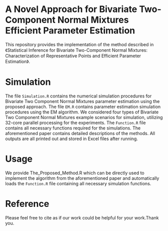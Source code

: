 # A Novel Approach for Bivariate Two-Component Normal Mixtures Efficient Parameter Estimation
This repository provides the implementation of the method described in《Statistical Inference for Bivariate Two-Component Normal Mixtures: Characterization of Representative Points and Efficient Parameter Estimation》.
# Simulation  
The file `Simulation.R` contains the numerical simulation procedures for Bivariate Two Component Normal Mixtures parameter estimation using the proposed approach. The file `EM.R` contains parameter estimation simulation procedures using the EM algorithm. We considered four types of Bivariate Two Component Normal Mixtures example scenarios for simulation, utilizing 32-core parallel processing for the experiments. The `Function.R` file contains all necessary functions required for the simulations. The aforementioned paper contains detailed descriptions of the methods. All outputs are all printed out and stored in Excel files after running.
# Usage
We provide The_Proposed_Method.R which can be directly used to implement the algorithm from the aforementioned paper and automatically loads the `Function.R` file containing all necessary simulation functions.
# Reference
Please feel free to cite as if our work could be helpful for your work.Thank you.

